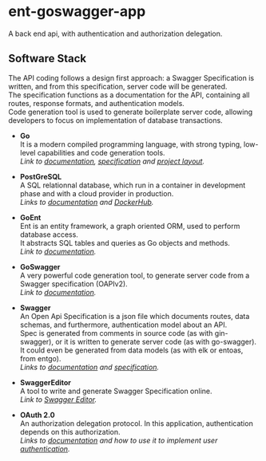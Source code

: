 # ent-goswagger-app

A back end api, with authentication and authorization delegation.

## Software Stack

The API coding follows a design first approach: a Swagger Specification is written, and from this specification, server code will be generated.\
The specification functions as a documentation for the API, containing all routes, response formats, and authentication models.\
Code generation tool is used to generate boilerplate server code, allowing developers to focus on implementation of database transactions.

- **Go**\
  It is a modern compiled programming language, with strong typing, low-level capabilities and code generation tools.\
  *Link to [documentation](https://go.dev/doc/), [specification](https://go.dev/ref/spec) and [project layout](https://github.com/golang-standards/project-layout).*

- **PostGreSQL**\
  A SQL relationnal database, which run in a container in development phase and with a cloud provider in production.\
  *Links to [documentation](https://www.postgresql.org/docs/14/index.html) and [DockerHub](https://hub.docker.com/_/postgres).*

- **GoEnt**\
  Ent is an entity framework, a graph oriented ORM, used to perform database access.\
  It abstracts SQL tables and queries as Go objects and methods.\
  *Link to [documentation](https://entgo.io/docs/getting-started/).*
  
- **GoSwagger**\
  A very powerful code generation tool, to generate server code from a Swagger specification (OAPIv2).\
  *Link to [documentation](https://goswagger.io/).*
  
- **Swagger**\
  An Open Api Specification is a json file which documents routes, data schemas, and furthermore, authentication model about an API.\
  Spec is generated from comments in source code (as with gin-swagger), or it is written to generate server code (as with go-swagger). It could even be generated from data models (as with elk or entoas, from entgo).\
  *Links to [documentation](https://swagger.io/docs/specification/2-0/basic-structure/) and [specification](https://swagger.io/specification/v2/).*
  
- **SwaggerEditor**\
  A tool to write and generate Swagger Specification online.\
  *Link to [Swagger Editor](https://editor.swagger.io/).*
  
- **OAuth 2.0**\
  An authorization delegation protocol. In this application, authentication depends on this authorization.\
  *Links to [documentation](https://oauth.net/2/) and how to use it to implement user [authentication](https://oauth.net/articles/authentication/).*
